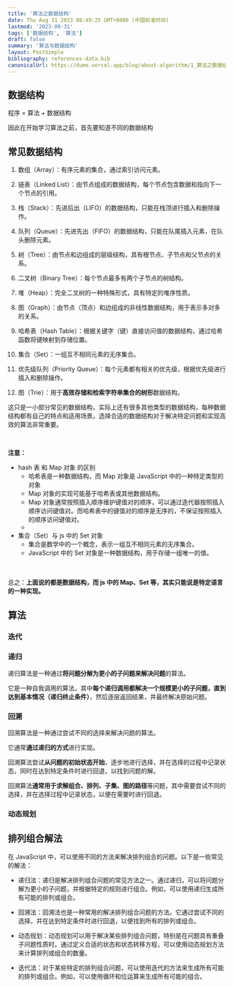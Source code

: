 ```yaml
---
title: '算法之数据结构'
date: Thu Aug 31 2023 08:49:25 GMT+0800 (中国标准时间)
lastmod: '2023-09-31'
tags: ['数据结构', '算法']
draft: false
summary: '算法与数据结构'
layout: PostSimple
bibliography: references-data.bib
canonicalUrl: https://dume.vercel.app/blog/about-algorithm/1_算法之数据结构
---
```


## 数据结构

程序 = 算法 + 数据结构

因此在开始学习算法之前，首先要知道不同的数据结构

## 常见数据结构

1. 数组（Array）：有序元素的集合，通过索引访问元素。

2. 链表（Linked List）：由节点组成的数据结构，每个节点包含数据和指向下一个节点的引用。

3. 栈（Stack）：先进后出（LIFO）的数据结构，只能在栈顶进行插入和删除操作。

4. 队列（Queue）：先进先出（FIFO）的数据结构，只能在队尾插入元素，在队头删除元素。

5. 树（Tree）：由节点和边组成的层级结构，具有根节点、子节点和父节点的关系。

6. 二叉树（Binary Tree）：每个节点最多有两个子节点的树结构。

7. 堆（Heap）：完全二叉树的一种特殊形式，具有特定的堆序性质。

8. 图（Graph）：由节点（顶点）和边组成的非线性数据结构，用于表示多对多的关系。

9. 哈希表（Hash Table）：根据关键字（键）直接访问值的数据结构，通过哈希函数将键映射到存储位置。

10. 集合（Set）：一组互不相同元素的无序集合。

11. 优先级队列（Priority Queue）：每个元素都有相关的优先级，根据优先级进行插入和删除操作。

12. 图（Trie）：用于**高效存储和检索字符串集合的树形**数据结构。

这只是一小部分常见的数据结构，实际上还有很多其他类型的数据结构，每种数据结构都有自己的特点和适用场景。选择合适的数据结构对于解决特定问题和实现高效的算法非常重要。

<br/>

**注意：**

- hash 表 和 Map 对象 的区别
  - 哈希表是一种数据结构，而 Map 对象是 JavaScript 中的一种特定类型的对象
  - Map 对象的实现可能基于哈希表或其他数据结构。
  - Map 对象通常按照插入顺序维护键值对的顺序，可以通过迭代器按照插入顺序访问键值对。而哈希表中的键值对的顺序是无序的，不保证按照插入的顺序访问键值对。
  -
- 集合（Set）与 js 中的 Set 对象
  - 集合是数学中的一个概念，表示一组互不相同元素的无序集合。
  - JavaScript 中的 Set 对象是一种数据结构，用于存储一组唯一的值。

<br/><br/>
总之：**上面说的都是数据结构，而 js 中的 Map、Set 等，其实只能说是特定语言的一种实现。**

## 算法

### 迭代

### 递归

递归算法是一种通过**将问题分解为更小的子问题来解决问题**的算法。

它是一种自我调用的算法，其中**每个递归调用都解决一个规模更小的子问题，直到达到基本情况（递归终止条件）**，然后逐层返回结果，并最终解决原始问题。

### 回溯

回溯算法是一种通过尝试不同的选择来解决问题的算法。

它通常**通过递归的方式**进行实现。

回溯算法尝试**从问题的初始状态开始**，逐步地进行选择，并在选择的过程中记录状态，同时在达到特定条件时进行回退，以找到问题的解。

回溯算法**通常用于求解组合、排列、子集、图的路径**等问题，其中需要尝试不同的选择，并在选择过程中记录状态，以便在需要时进行回退。

### 动态规划

## 排列组合解法

在 JavaScript 中，可以使用不同的方法来解决排列组合的问题。以下是一些常见的解法：

- 递归法：递归是解决排列组合问题的常见方法之一。通过递归，可以将问题分解为更小的子问题，并根据特定的规则进行组合。例如，可以使用递归生成所有可能的排列或组合。

- 回溯法：回溯法也是一种常用的解决排列组合问题的方法。它通过尝试不同的选择，并在达到特定条件时进行回退，以便找到所有的排列或组合。

- 动态规划：动态规划可以用于解决某些排列组合问题，特别是在问题具有重叠子问题性质时。通过定义合适的状态和状态转移方程，可以使用动态规划方法来计算排列或组合的数量。

- 迭代法：对于某些特定的排列组合问题，可以使用迭代的方法来生成所有可能的排列或组合。例如，可以使用循环和位运算来生成所有可能的组合。
